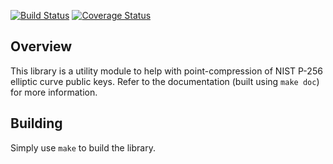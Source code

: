 [![Build Status](https://travis-ci.org/helium/ecc_compact.svg?branch=master)](https://travis-ci.org/helium/ecc_compact)
[![Coverage Status](https://coveralls.io/repos/github/helium/ecc_compact/badge.svg?branch=master)](https://coveralls.io/github/helium/ecc_compact?branch=master)


Overview
--------

This library is a utility module to help with point-compression of NIST P-256
elliptic curve public keys. Refer to the documentation (built using `make doc`)
for more information.

Building
--------

Simply use `make` to build the library.
